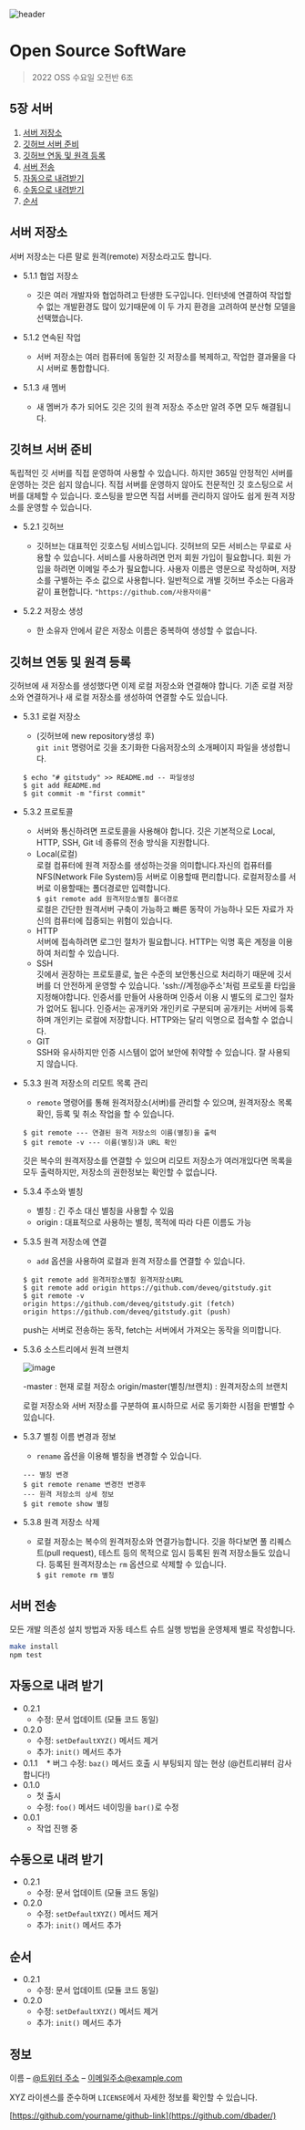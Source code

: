 ![header](https://capsule-render.vercel.app/api?type=wave&color=auto&height=300&section=header&text=2022%20OSS%20TeamProject&fontSize=60)



# Open Source SoftWare 
> 2022 OSS 수요일 오전반 6조



## 5장 서버
1. [서버 저장소](#서버-저장소)
2. [깃허브 서버 준비](#깃허브-서버-준비)
3. [깃허브 연동 및 원격 등록](#깃허브-연동-및-원격-등록)
4. [서버 전송](#서버-전송)
5. [자동으로 내려받기](#자동으로-내려받기)
6. [수동으로 내려받기](#수동으로-내려받기)
7. [순서](#순서)

## 서버 저장소

서버 저장소는 다른 말로 원격(remote) 저장소라고도 합니다.
- 5.1.1 협업 저장소

    - 깃은 여러 개발자와 협업하려고 탄생한 도구입니다. 인터넷에 연결하여 작업할 수 없는 개발환경도 많이 있기때문에 이 두 가지 환경을 고려하여 분산형 모델을 선택했습니다.

- 5.1.2 연속된 작업
  - 서버 저장소는 여러 컴퓨터에 동일한 깃 저장소를 복제하고, 작업한 결과물을 다시 서버로 통합합니다.

- 5.1.3 새 멤버
    - 새 멤버가 추가 되어도 깃은 깃의 원격 저장소 주소만 알려 주면 모두 해결됩니다.

## 깃허브 서버 준비
독립적인 깃 서버를 직접 운영하여 사용할 수 있습니다. 하지만 365일 안정적인 서버를 운영하는 것은 쉽지 않습니다. 직접 서버를 운영하지 않아도 전문적인 깃 호스팅으로 서버를 대체할 수 있습니다. 호스팅을 받으면 직접 서버를 관리하지 않아도 쉽게 원격 저장소를 운영할 수 있습니다.

- 5.2.1 깃허브

    - 깃허브는 대표적인 깃호스팅 서비스입니다. 깃허브의 모든 서비스는 무료로 사용할 수 있습니다. 서비스를 사용하려면 먼저 회원 가입이 필요합니다. 회원 가입을 하려면 이메일 주소가 필요합니다. 사용자 이름은 영문으로 작성하며, 저장소를 구별하는 주소 값으로 사용합니다. 일반적으로 개별 깃허브 주소는 다음과 같이 표현합니다.  ```"https://github.com/사용자이름"``` 

- 5.2.2 저장소 생성
  - 한 소유자 안에서 같은 저장소 이름은 중복하여 생성할 수 없습니다.


## 깃허브 연동 및 원격 등록
깃허브에 새 저장소를 생성했다면 이제 로컬 저장소와 연결해야 합니다. 기존 로컬 저장소와 연결하거나 새 로컬 저장소를 생성하여 연결할 수도 있습니다.

- 5.3.1 로컬 저장소
    - (깃허브에 new repository생성 후)   
    ```git init``` 명령어로 깃을 초기화한 다음저장소의 소개페이지 파일을 생성합니다.  
    ```
    $ echo "# gitstudy" >> README.md -- 파일생성  
    $ git add README.md 
    $ git commit -m "first commit"
    ```
   

- 5.3.2 프로토콜
  - 서버와 통신하려면 프로토콜을 사용해야 합니다. 깃은 기본적으로 Local, HTTP, SSH, Git 네 종류의 전송 방식을 지원합니다.
  - Local(로컬)  
  로컬 컴퓨터에 원격 저장소를 생성하는것을 의미합니다.자신의 컴퓨터를 NFS(Network File System)등 서버로 이용할때 편리합니다. 로컬저장소를 서버로 이용할때는 폴더경로만 입력합니다.   
  ```$ git remote add 원격저장소별칭 폴더경로```   
  로컬은 간단한 원격서버 구축이 가능하고 빠른 동작이 가능하나 모든 자료가 자신의 컴퓨터에 집중되는 위험이 있습니다.
  - HTTP  
  서버에 접속하려면 로그인 절차가 필요합니다. HTTP는 익명 혹은 계정을 이용하여 처리할 수 있습니다.
  - SSH  
  깃에서 권장하는 프로토콜로, 높은 수준의 보안통신으로 처리하기 때문에 깃서버를 더 안전하게 운영할 수 있습니다. 'ssh://계정@주소'처럼 프로토콜 타입을 지정해야합니다. 인증서를 만들어 사용하며 인증서 이용 시 별도의 로그인 절차가 없어도 됩니다. 인증서는 공개키와 개인키로 구분되며 공개키는 서버에 등록하며 개인키는 로컬에 저장합니다. HTTP와는 달리 익명으로 접속할 수 없습니다.
  - GIT  
  SSH와 유사하지만 인증 시스템이 없어 보안에 취약할 수 있습니다. 잘 사용되지 않습니다.

- 5.3.3 원격 저장소의 리모트 목록 관리
    - ```remote``` 명령어를 통해 원격저장소(서버)를 관리할 수 있으며, 원격저장소 목록 확인, 등록 및 취소 작업을 할 수 있습니다.  
    ```
    $ git remote --- 연결된 원격 저장소의 이름(별칭)을 출력
    $ git remote -v --- 이름(별칭)과 URL 확인
    ```  
    깃은 복수의 원격저장소를 연결할 수 있으며 리모트 저장소가 여러개있다면 목록을 모두 출력하지만, 저장소의 권한정보는 확인할 수 없습니다.

- 5.3.4 주소와 별칭
    - 별칭 : 긴 주소 대신 별칭을 사용할 수 있음
    - origin : 대표적으로 사용하는 별칭, 목적에 따라 다른 이름도 가능

- 5.3.5 원격 저장소에 연결
    - ```add``` 옵션을 사용하여 로컬과 원격 저장소를 연결할 수 있습니다.    
    ```
    $ git remote add 원격저장소별칭 원격저장소URL
    $ git remote add origin https://github.com/deveq/gitstudy.git
    $ git remote -v
    origin https://github.com/deveq/gitstudy.git (fetch) 
    origin https://github.com/deveq/gitstudy.git (push)
    ```
    push는 서버로 전송하는 동작, fetch는 서버에서 가져오는 동작을 의미합니다.    

- 5.3.6 소스트리에서 원격 브랜치      

    ![image](./5.3.6.png)  

    -master : 현재 로컬 저장소 
    origin/master(별칭/브랜치) : 원격저장소의 브랜치   

    로컬 저장소와 서버 저장소를 구분하여 표시하므로 서로 동기화한 시점을 판별할 수 있습니다.

- 5.3.7 별칭 이름 변경과 정보
    - ```rename``` 옵션을 이용해 별칭을 변경할 수 있습니다.    

    ``` 
    --- 별칭 변경  
    $ git remote rename 변경전 변경후 
    --- 원격 저장소의 상세 정보 
    $ git remote show 별칭
    ```

- 5.3.8 원격 저장소 삭제
    - 로컬 저장소는 복수의 원격저장소와 연결가능합니다. 깃을 하다보면 풀 리퀘스트(pull request), 테스트 등의 목적으로 임시 등록된 원격 저장소들도 있습니다. 등록된 원격저장소는 ```rm``` 옵션으로 삭제할 수 있습니다.  
    ```$ git remote rm 별칭```

## 서버 전송

모든 개발 의존성 설치 방법과 자동 테스트 슈트 실행 방법을 운영체제 별로 작성합니다.

```sh
make install
npm test
```

## 자동으로 내려 받기

* 0.2.1
    * 수정: 문서 업데이트 (모듈 코드 동일)
* 0.2.0
    * 수정: `setDefaultXYZ()` 메서드 제거
    * 추가: `init()` 메서드 추가
* 0.1.1
    * 버그 수정: `baz()` 메서드 호출 시 부팅되지 않는 현상 (@컨트리뷰터 감사합니다!)
* 0.1.0
    * 첫 출시
    * 수정: `foo()` 메서드 네이밍을 `bar()`로 수정
* 0.0.1
    * 작업 진행 중

## 수동으로 내려 받기

* 0.2.1
    * 수정: 문서 업데이트 (모듈 코드 동일)
* 0.2.0
    * 수정: `setDefaultXYZ()` 메서드 제거
    * 추가: `init()` 메서드 추가

## 순서

* 0.2.1
    * 수정: 문서 업데이트 (모듈 코드 동일)
* 0.2.0
    * 수정: `setDefaultXYZ()` 메서드 제거
    * 추가: `init()` 메서드 추가

## 정보

이름 – [@트위터 주소](https://twitter.com/dbader_org) – 이메일주소@example.com

XYZ 라이센스를 준수하며 ``LICENSE``에서 자세한 정보를 확인할 수 있습니다.

[https://github.com/yourname/github-link](https://github.com/dbader/)
